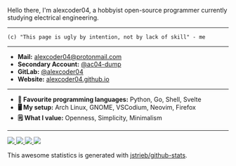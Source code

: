 
Hello there, I'm alexcoder04, a hobbyist open-source programmer currently studying electrical engineering.

---

```
(c) "This page is ugly by intention, not by lack of skill" - me
```

---

 - **Mail:** [alexcoder04@protonmail.com](mailto:alexcoder04@protonmail.com)
 - **Secondary Account:** [@ac04-dump](https://github.com/ac04-dump)
 - **GitLab:** [@alexcoder04](https://gitlab.com/alexcoder04)
 - **Website:** [alexcoder04.github.io](https://alexcoder04.github.io/)


---

 - **📝 Favourite programming languages:** Python, Go, Shell, Svelte
 - **🖥️ My setup:** Arch Linux, GNOME, VSCodium, Neovim, Firefox
 - **🗒️ What I value:** Openness, Simplicity, Minimalism

---

<a href="https://github.com/alexcoder04?tab=repositories#gh-dark-mode-only">
  <img src="https://github.com/alexcoder04/github-stats/blob/master/generated/overview.svg#gh-dark-mode-only" />
  <img src="https://github.com/alexcoder04/github-stats/blob/master/generated/languages.svg#gh-dark-mode-only" />
</a>
<a href="https://github.com/alexcoder04?tab=repositories#gh-light-mode-only">
  <img src="https://github.com/alexcoder04/github-stats/blob/master/generated/overview.svg#gh-light-mode-only" />
  <img src="https://github.com/alexcoder04/github-stats/blob/master/generated/languages.svg#gh-light-mode-only" />
</a>

This awesome statistics is generated with [jstrieb/github-stats](https://github.com/jstrieb/github-stats).


